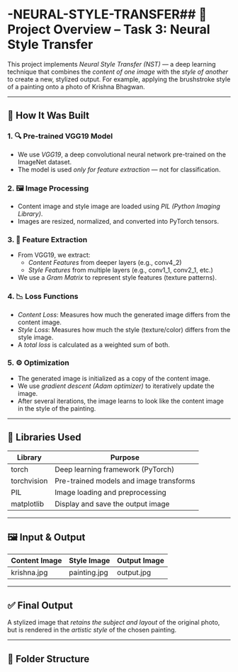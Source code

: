 # -NEURAL-STYLE-TRANSFER## 🔧 Project Overview – Task 3: Neural Style Transfer

This project implements *Neural Style Transfer (NST)* — a deep learning technique that combines the *content of one image* with the *style of another* to create a new, stylized output. For example, applying the brushstroke style of a painting onto a photo of Krishna Bhagwan.

---

## 🧠 How It Was Built

### 1. 🔍 Pre-trained VGG19 Model
- We use *VGG19*, a deep convolutional neural network pre-trained on the ImageNet dataset.
- The model is used *only for feature extraction* — not for classification.

### 2. 🖼 Image Processing
- Content image and style image are loaded using *PIL (Python Imaging Library)*.
- Images are resized, normalized, and converted into PyTorch tensors.

### 3. 🎨 Feature Extraction
- From VGG19, we extract:
  - *Content Features* from deeper layers (e.g., conv4_2)
  - *Style Features* from multiple layers (e.g., conv1_1, conv2_1, etc.)
- We use a *Gram Matrix* to represent style features (texture patterns).

### 4. 📉 Loss Functions
- *Content Loss*: Measures how much the generated image differs from the content image.
- *Style Loss*: Measures how much the style (texture/color) differs from the style image.
- A *total loss* is calculated as a weighted sum of both.

### 5. ⚙️ Optimization
- The generated image is initialized as a copy of the content image.
- We use *gradient descent (Adam optimizer)* to iteratively update the image.
- After several iterations, the image learns to look like the content image in the style of the painting.

---

## 🧰 Libraries Used

| Library       | Purpose                                  |
|---------------|-------------------------------------------|
| torch       | Deep learning framework (PyTorch)         |
| torchvision | Pre-trained models and image transforms   |
| PIL         | Image loading and preprocessing           |
| matplotlib  | Display and save the output image         |

---

## 🖼 Input & Output

| Content Image       | Style Image         | Output Image         |
|---------------------|---------------------|----------------------|
| krishna.jpg         | painting.jpg        | output.jpg           |

---

## ✅ Final Output

A stylized image that *retains the subject and layout* of the original photo, but is rendered in the *artistic style* of the chosen painting.

---

## 📁 Folder Structure
